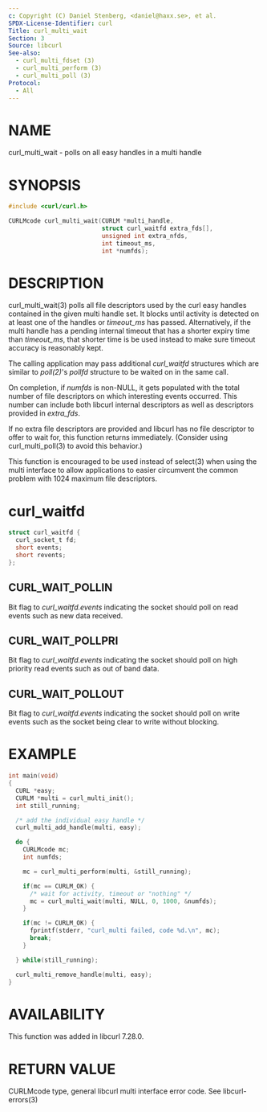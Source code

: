 ```yaml
---
c: Copyright (C) Daniel Stenberg, <daniel@haxx.se>, et al.
SPDX-License-Identifier: curl
Title: curl_multi_wait
Section: 3
Source: libcurl
See-also:
  - curl_multi_fdset (3)
  - curl_multi_perform (3)
  - curl_multi_poll (3)
Protocol:
  - All
---
```


# NAME

curl_multi_wait - polls on all easy handles in a multi handle

# SYNOPSIS

~~~c
#include <curl/curl.h>

CURLMcode curl_multi_wait(CURLM *multi_handle,
                          struct curl_waitfd extra_fds[],
                          unsigned int extra_nfds,
                          int timeout_ms,
                          int *numfds);
~~~

# DESCRIPTION

curl_multi_wait(3) polls all file descriptors used by the curl easy
handles contained in the given multi handle set. It blocks until activity is
detected on at least one of the handles or *timeout_ms* has passed.
Alternatively, if the multi handle has a pending internal timeout that has a
shorter expiry time than *timeout_ms*, that shorter time is be used
instead to make sure timeout accuracy is reasonably kept.

The calling application may pass additional *curl_waitfd* structures which
are similar to *poll(2)*'s *pollfd* structure to be waited on in the
same call.

On completion, if *numfds* is non-NULL, it gets populated with the total
number of file descriptors on which interesting events occurred. This number
can include both libcurl internal descriptors as well as descriptors provided
in *extra_fds*.

If no extra file descriptors are provided and libcurl has no file descriptor
to offer to wait for, this function returns immediately. (Consider using
curl_multi_poll(3) to avoid this behavior.)

This function is encouraged to be used instead of select(3) when using the
multi interface to allow applications to easier circumvent the common problem
with 1024 maximum file descriptors.

# curl_waitfd

~~~c
struct curl_waitfd {
  curl_socket_t fd;
  short events;
  short revents;
};
~~~

## CURL_WAIT_POLLIN

Bit flag to *curl_waitfd.events* indicating the socket should poll on read
events such as new data received.

## CURL_WAIT_POLLPRI

Bit flag to *curl_waitfd.events* indicating the socket should poll on high
priority read events such as out of band data.

## CURL_WAIT_POLLOUT

Bit flag to *curl_waitfd.events* indicating the socket should poll on
write events such as the socket being clear to write without blocking.

# EXAMPLE

~~~c
int main(void)
{
  CURL *easy;
  CURLM *multi = curl_multi_init();
  int still_running;

  /* add the individual easy handle */
  curl_multi_add_handle(multi, easy);

  do {
    CURLMcode mc;
    int numfds;

    mc = curl_multi_perform(multi, &still_running);

    if(mc == CURLM_OK) {
      /* wait for activity, timeout or "nothing" */
      mc = curl_multi_wait(multi, NULL, 0, 1000, &numfds);
    }

    if(mc != CURLM_OK) {
      fprintf(stderr, "curl_multi failed, code %d.\n", mc);
      break;
    }

  } while(still_running);

  curl_multi_remove_handle(multi, easy);
}
~~~

# AVAILABILITY

This function was added in libcurl 7.28.0.

# RETURN VALUE

CURLMcode type, general libcurl multi interface error code. See
libcurl-errors(3)
